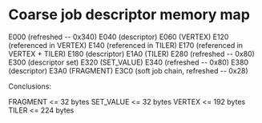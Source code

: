 Coarse job descriptor memory map
================================

E000 (refreshed -- 0x340)
E040 (descriptor)
E060 (VERTEX)
E120 (referenced in VERTEX)
E140 (referenced in TILER)
E170 (referenced in VERTEX + TILER)
E180 (descriptor)
E1A0 (TILER)
E280 (refreshed -- 0x80)
E300 (descriptor set)
E320 (SET_VALUE)
E340 (refreshed -- 0x80)
E380 (descriptor)
E3A0 (FRAGMENT)
E3C0 (soft job chain, refreshed -- 0x28)

Conclusions:

FRAGMENT    <= 32  bytes
SET_VALUE   <= 32  bytes
VERTEX	    <= 192 bytes
TILER	    <= 224 bytes
